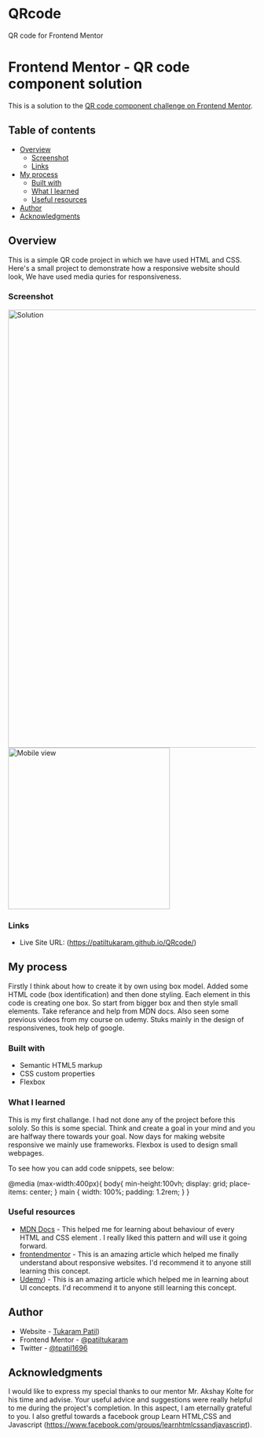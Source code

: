 # QRcode
QR code for Frontend Mentor
# Frontend Mentor - QR code component solution

This is a solution to the [QR code component challenge on Frontend Mentor](https://www.frontendmentor.io/challenges/qr-code-component-iux_sIO_H). 

## Table of contents

- [Overview](#overview)
  - [Screenshot](#screenshot)
  - [Links](#links)
- [My process](#my-process)
  - [Built with](#built-with)
  - [What I learned](#what-i-learned)
  - [Useful resources](#useful-resources)
- [Author](#author)
- [Acknowledgments](#acknowledgments)



## Overview
This is a simple QR code project in which we have used HTML and CSS. Here's a small project to demonstrate how a responsive website should look, We have used media quries for responsiveness.

### Screenshot


<img width="892" alt="Solution" src="https://github.com/patiltukaram/QRcode/assets/128021929/25a0214e-c544-4158-8efb-d9a0c9a59485">

<img width="329" alt="Mobile view" src="https://github.com/patiltukaram/QRcode/assets/128021929/d5b6eddc-b59a-4f79-b552-5d356b57e80d">




### Links

- Live Site URL: (https://patiltukaram.github.io/QRcode/)

## My process
Firstly I think about how to create it by own using box model. Added some HTML code (box identification) and then done styling. Each element in this code is creating one box. So start from bigger box and then style small elements. Take referance and help from MDN docs. Also seen some previous videos from my course on udemy. Stuks mainly in the design of responsivenes, took help of google. 

### Built with

- Semantic HTML5 markup
- CSS custom properties
- Flexbox

### What I learned

This is my first challange. I had not done any of the project before this sololy. So this is some special. Think and create a goal in your mind and you are halfway there towards your goal. Now days for making website responsive we mainly use frameworks. Flexbox is used to design small webpages. 

To see how you can add code snippets, see below:

@media (max-width:400px){
    body{
      min-height:100vh;
      display: grid;
      place-items: center;
   }
    main {
     width: 100%;
     padding: 1.2rem;
    }
  }




### Useful resources

- [MDN Docs]([https://www.example.com](https://developer.mozilla.org/en-US/)) - This helped me for learning about behaviour of every HTML and CSS element . I really liked this pattern and will use it going forward.
- [frontendmentor](https://www.frontendmentor.io) - This is an amazing article which helped me finally understand about responsive websites. I'd recommend it to anyone still learning this concept.
- [Udemy](https://www.udemy.com/)) - This is an amazing article which helped me in learning about UI concepts. I'd recommend it to anyone still learning this concept.

## Author

- Website - [Tukaram Patil](https://tpatil1696.github.io/cv/))
- Frontend Mentor - [@patiltukaram](https://www.frontendmentor.io/profile/patiltukaram)
- Twitter - [@tpatil1696](https://twitter.com/home)


## Acknowledgments

I would like to express my special thanks to our mentor Mr. Akshay Kolte for his time and advise. Your useful advice and suggestions were really helpful to me during the project's completion. In this aspect, I am eternally grateful to you. I also gretful towards a facebook group Learn HTML,CSS and Javascript (https://www.facebook.com/groups/learnhtmlcssandjavascript).





